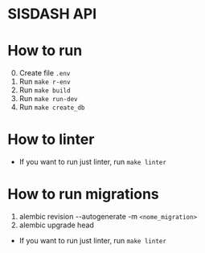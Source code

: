 # SISDASH API

# How to run

0. Create file `.env`
1. Run `make r-env`
2. Run `make build`
3. Run `make run-dev`
4. Run `make create_db`

# How to linter

- If you want to run just linter, run `make linter`

# How to run migrations

1. alembic revision --autogenerate -m `<nome_migration>`
2. alembic upgrade head


- If you want to run just linter, run `make linter`

